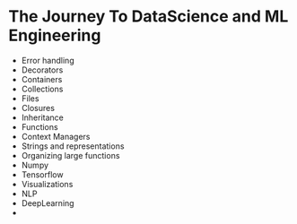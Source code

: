 # The Journey To DataScience and ML Engineering
- Error handling
- Decorators
- Containers
- Collections
- Files
- Closures
- Inheritance
- Functions
- Context Managers
- Strings and representations
- Organizing large functions
- Numpy
- Tensorflow
- Visualizations
- NLP
- DeepLearning
- 
